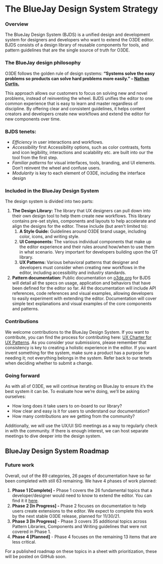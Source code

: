 # The BlueJay Design System Strategy

### **Overview**

The BlueJay Design System (BJDS) is a unified design and development system for designers and developers who want to extend the O3DE editor. BJDS consists of a design library of reusable components for tools, and pattern guidelines that are the single source of truth for O3DE.

### **The BlueJay design philosophy**

O3DE follows the golden rule of design systems: 
**“Systems solve the easy problems so products can solve hard problems more easily.” – [Nathan Curtis.](https://medium.com/eightshapes-llc/principles-of-designing-systems-294ee45dcf81)**

This approach allows our customers to focus on solving new and novel problems, instead of reinventing the wheel. BJDS unifies the editor to one common experience that is easy to learn and master regardless of discipline. By offering clear and consistent guidelines, it helps content creators and developers create new workflows and extend the editor for new components over time.

### **BJDS tenets:**

* *Efficiency* in user interactions and workflows.
* *Accessibility* first Accessibility options, such as color contrasts, fonts and icon legibility, interactions and scalability etc. are built into our the tool from the first step.
* *Familiar patterns* for visual interfaces, tools, branding, and UI elements. Don’t reinvent the wheel and confuse users.
* *Modularity* is key to each element of O3DE, including the interface design

### **Included in the BlueJay Design System**

The design system is divided into two parts:

1. **The Design Library:** The library that UX designers can pull down into their own design tool to help them create new workflows. This library contains pre-set styles, components and layouts to help accelerate and align the designs for the editor.  These include (but aren’t limited to):
    1. **A Style Guide:** Guidelines around O3DE brand usage, including color, icons, and writing style.
    2. **UI Components:** The various individual components that make up the editor experience and their rules around how/when to use them in what scenario. Very important for developers building upon the QT library.
    3. **UX Patterns:** Various behavioral patterns that designer and developers must consider when creating new workflows in the editor, including accessibility and industry standards.
2. **Pattern documentation:** Public documentation on [o3de.org](https://o3de.org/docs/tools-ui/) for BJDS will detail all the specs on usage, application and behaviors that have been defined for the editor so far. All the documentation will include API references, code references and visual examples, allowing developers to easily experiment with extending the editor. Documentation will cover simple text explanations and visual examples of the core components and patterns.

### **Contributions**

We welcome contributions to the BlueJay Design System. If you want to contribute, you can find the process for contributing here: [UX Charter for UX Patterns](https://github.com/o3de/sig-ui-ux/blob/main/governance/UX%20Patterns%20for%20O3DE.md). As you consider your submissions, please remember that consistency is key to creating a holistic experience in the editor. If you want invent something for the system, make sure a product has a purpose for needing it; not everything belongs in the system. Refer back to our tenets when deciding whether to submit a change. 

### **Going forward**

As with all of O3DE, we will continue iterating on BlueJay to ensure it’s the best system it can be. To evaluate how we’re doing, we’ll be asking ourselves:

* How long does it take users to on-board to our library?
* How clear and easy is it for users to understand our documentation?
* How many contributions are we getting from the community?

Additionally, we will use the UX/UI SIG meetings as a way to regularly check in with the community. If there is enough interest, we can host separate meetings to dive deeper into the design system.

## **BlueJay Design System Roadmap**

### **Future work**

Overall, out of the 89 categories, 26 pages of documentation have so far been completed with still 63 remaining. We have 4 phases of work planned:

1. **Phase 1 [Complete] -** Phase 1 covers the 26 fundamental topics that a developer/designer would need to know to extend the editor. You can find it it [here](https://o3de.org/docs/tools-ui/).
2. **Phase 2 [In Progress] -** Phase 2 focuses on documentation to help users create extensions to the editor. We expect to complete this work by the next stable O3DE release, planned for 11/30/21.
3. **Phase 3 [In Progress]** - Phase 3 covers 35 additional topics across Pattern Libraries, Components and Writing guidelines that were not covered in Phase 1. 
4. **Phase 4 [Planned]** - Phase 4 focuses on the remaining 13 items that are less critical. 

For a published roadmap on these topics in a sheet with prioritization, these will be posted on GitHub soon.


